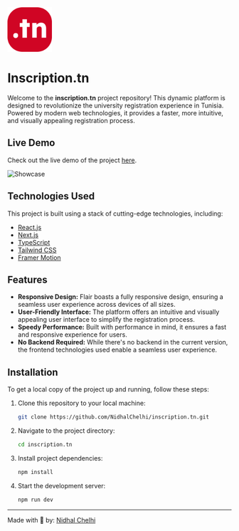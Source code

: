 <img src="https://github.com/NidhalChelhi/inscription.tn/blob/main/public/icons/icon-svg.svg" alt="Logo" height="100px">


# Inscription.tn
Welcome to the **inscription.tn** project repository! This dynamic platform is designed to revolutionize the university registration experience in Tunisia. Powered by modern web technologies, it provides a faster, more intuitive, and visually appealing registration process.


## Live Demo
Check out the live demo of the project [here](https://inscription-tn.vercel.app).


![Showcase](https://github.com/NidhalChelhi/inscription.tn/blob/main/public/showcase/Inscriptiontn_showcase.png)


## Technologies Used
This project is built using a stack of cutting-edge technologies, including:

- [React.js](https://reactjs.org/)
- [Next.js](https://nextjs.org/)
- [TypeScript](https://www.typescriptlang.org/)
- [Tailwind CSS](https://tailwindcss.com/)
- [Framer Motion](https://www.framer.com/motion/)


## Features
- **Responsive Design:** Flair boasts a fully responsive design, ensuring a seamless user experience across devices of all sizes.
- **User-Friendly Interface:** The platform offers an intuitive and visually appealing user interface to simplify the registration process.
- **Speedy Performance:** Built with performance in mind, it ensures a fast and responsive experience for users.
- **No Backend Required:** While there's no backend in the current version, the frontend technologies used enable a seamless user experience.

## Installation
To get a local copy of the project up and running, follow these steps:

1. Clone this repository to your local machine:
   ```bash
   git clone https://github.com/NidhalChelhi/inscription.tn.git
   ```

2. Navigate to the project directory:
   ```bash
   cd inscription.tn
   ```

3. Install project dependencies:
   ```bash
   npm install
   ```

4. Start the development server:
   ```bash
   npm run dev
   ```
---

Made with 🤍 by: [Nidhal Chelhi](https://nidhalchelhi.vercel.app)
